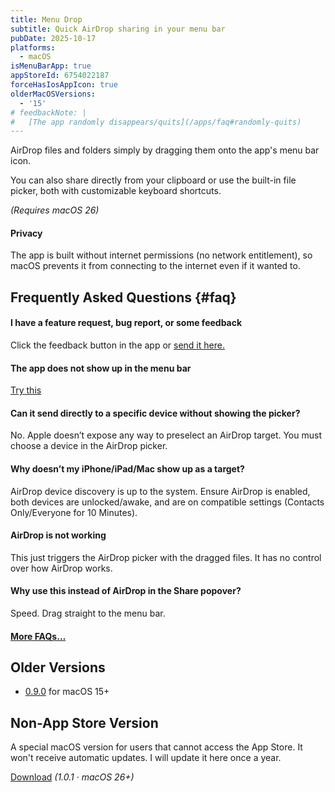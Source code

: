 ```yaml
---
title: Menu Drop
subtitle: Quick AirDrop sharing in your menu bar
pubDate: 2025-10-17
platforms:
  - macOS
isMenuBarApp: true
appStoreId: 6754022187
forceHasIosAppIcon: true
olderMacOSVersions:
  - '15'
# feedbackNote: |
#   [The app randomly disappears/quits](/apps/faq#randomly-quits)
---
```


AirDrop files and folders simply by dragging them onto the app's menu bar icon.

You can also share directly from your clipboard or use the built-in file picker, both with customizable keyboard shortcuts.

*(Requires macOS 26)*

#### Privacy

The app is built without internet permissions (no network entitlement), so macOS prevents it from connecting to the internet even if it wanted to.

## Frequently Asked Questions {#faq}

#### I have a feature request, bug report, or some feedback

Click the feedback button in the app or [send it here.](/feedback?product=Menu%20Drop&referrer=Website-FAQ)

#### The app does not show up in the menu bar

[Try this](/apps/faq#app-not-showing-in-menu-bar)

#### Can it send directly to a specific device without showing the picker?

No. Apple doesn’t expose any way to preselect an AirDrop target. You must choose a device in the AirDrop picker.

#### Why doesn’t my iPhone/iPad/Mac show up as a target?

AirDrop device discovery is up to the system. Ensure AirDrop is enabled, both devices are unlocked/awake, and are on compatible settings (Contacts Only/Everyone for 10 Minutes).

#### AirDrop is not working

This just triggers the AirDrop picker with the dragged files. It has no control over how AirDrop works.

#### Why use this instead of AirDrop in the Share popover?

Speed. Drag straight to the menu bar.

#### [More FAQs…](/apps/faq)

## Older Versions

- [0.9.0](https://www.dropbox.com/scl/fi/lpb25nc13acyvup0px1rz/Menu-Drop-0.9.0-macOS-15-1760766492.zip?rlkey=yavo3yew2387xmehp69m6wo3m&raw=1) for macOS 15+

## Non-App Store Version

A special macOS version for users that cannot access the App Store. It won't receive automatic updates. I will update it here once a year.

[Download](https://www.dropbox.com/scl/fi/2f4gtf7nau0rhrthxwmpl/Menu-Drop-1.0.1-1760766251.zip?rlkey=wedsedjf0v97dpw034by2vtbw&raw=1) *(1.0.1 · macOS 26+)*

